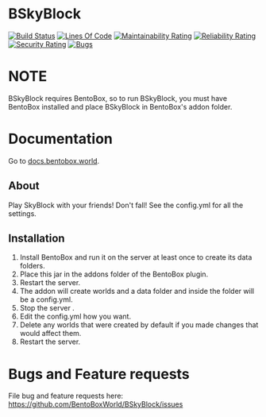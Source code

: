 BSkyBlock
==========
[![Build Status](https://ci.codemc.org/buildStatus/icon?job=BentoBoxWorld/BSkyBlock)](https://ci.codemc.org/job/BentoBoxWorld/job/BSkyBlock/)
[![Lines Of Code](https://sonarcloud.io/api/project_badges/measure?project=world.bentobox%3Abskyblock&metric=ncloc)](https://sonarcloud.io/component_measures?id=world.bentobox%3Abskyblock&metric=ncloc)
[![Maintainability Rating](https://sonarcloud.io/api/project_badges/measure?project=world.bentobox%3Abskyblock&metric=sqale_rating)](https://sonarcloud.io/component_measures?id=world.bentobox%3Abskyblock&metric=Maintainability)
[![Reliability Rating](https://sonarcloud.io/api/project_badges/measure?project=world.bentobox%3Abskyblock&metric=reliability_rating)](https://sonarcloud.io/component_measures?id=world.bentobox%3Abskyblock&metric=Reliability)
[![Security Rating](https://sonarcloud.io/api/project_badges/measure?project=world.bentobox%3Abskyblock&metric=security_rating)](https://sonarcloud.io/component_measures?id=world.bentobox%3Abskyblock&metric=Security)
[![Bugs](https://sonarcloud.io/api/project_badges/measure?project=world.bentobox%3Abskyblock&metric=bugs)](https://sonarcloud.io/project/issues?id=world.bentobox%3Abskyblock&resolved=false&types=BUG)

# NOTE
BSkyBlock requires BentoBox, so to run BSkyBlock, you must have BentoBox installed and place BSkyBlock in BentoBox's addon folder.

# Documentation

Go to [docs.bentobox.world](https://docs.bentobox.world).

## About
Play SkyBlock with your friends! Don't fall! See the config.yml for all the settings.

## Installation

1. Install BentoBox and run it on the server at least once to create its data folders.
2. Place this jar in the addons folder of the BentoBox plugin.
3. Restart the server.
4. The addon will create worlds and a data folder and inside the folder will be a config.yml.
5. Stop the server .
6. Edit the config.yml how you want.
7. Delete any worlds that were created by default if you made changes that would affect them.
8. Restart the server.

Bugs and Feature requests
=========================
File bug and feature requests here: https://github.com/BentoBoxWorld/BSkyBlock/issues

